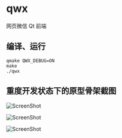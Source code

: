 qwx
===

网页微信 Qt 前端


## 编译、运行

```
qmake QWX_DEBUG=ON
make
./qwx
```

## 重度开发状态下的原型骨架截图

![ScreenShot](https://raw.github.com/xiangzhai/qwx/master/doc/login.png)

![ScreenShot](https://raw.github.com/xiangzhai/qwx/master/doc/chat.png)

![ScreenShot](https://raw.github.com/xiangzhai/qwx/master/doc/contact.png)

